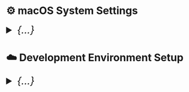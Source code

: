 

# ⚙️ macOS System Settings

<details>
    <summary style="font-size: 2em;"><i>{...}</i></summary>

## Display Settings
Configure display for optimal development work:

1. **Scale and Night Shift**
   - Go to `System Settings > Displays`
   - Choose "More Space" scaling option
   - Enable Night Shift for eye comfort

2. **Power Management** (for external displays)
   - Navigate to `Advanced` settings
   - Enable "Prevent automatic sleeping on power adapter when display is off"

## Trackpad and Accessibility

### Three Finger Drag
1. Go to `System Settings > Accessibility > Pointer Control`
2. Select `Trackpad Options`
3. Enable "Enable dragging" and choose "Three finger drag"

### Motion Settings
- Go to `System Settings > Accessibility > Display`
- Enable "Reduce motion" for better performance

## Application Management

### Keep Essential Apps Only
Recommended core applications:
- **Finder** - Configure with path bar and status bar visible
- **Safari** - For web browsing
- **System Settings** - For system configuration

### Finder Configuration
1. Open Finder
2. Go to `View` menu
3. Enable "Show Path Bar" and "Show Status Bar"
4. Tip: Ctrl+click the path bar icon to copy the current path

## Desktop & Dock

### Dock Settings
1. Go to `System Settings > Desktop & Dock`
2. Configure the following:
   - Enable "Automatically hide and show the Dock"
   - Adjust Dock size and magnification to preference
   - Position dock on left or right (not bottom for more screen space)

### Hot Corners
- Set up screen saver activation in bottom corner
- Configure Mission Control in bottom corner

### Mission Control
- Enable "Displays have separate spaces" for multi-monitor setups
- Disable "Automatically rearrange Spaces based on most recent use"

## Control Center

### Accessibility Shortcuts
- Show in Control Center, not in menu bar
- Test functionality after setup

### Spotlight
- Remove Spotlight from menu bar (keep keyboard shortcut)

## Appearance

### Color Scheme
1. Go to `System Settings > Appearance`
2. Set highlight color and accent color (recommended: purple)
3. Set appearance to "Auto" for automatic dark/light mode switching

## Keyboard Configuration

### Key Repeat Settings
1. Go to `System Settings > Keyboard`
2. **Critical for smooth vim navigation:**
   - Set "Key repeat rate" to fastest setting
   - Set "Delay until repeat" to shortest setting

### Input Sources
1. Add input methods as needed (e.g., Pinyin for Chinese)
2. **Important:** Do NOT check "Use the CAPS LOCK key to switch to and from U.S."

### Optional: Unicode Hex Input
Add Unicode Hex Input for special characters:
- ∀ (for all): Option + 2200
- ∃ (exists): Option + 2203
- ¬ (not): Option + 00ac
- ∧ (and): Option + 2227

### Function Key Behavior
- Set fn key to "Do Nothing" for more control

## Keyboard Shortcuts

### Essential macOS Shortcuts
```
General Navigation:
• Increase Indent (in IDEs): Cmd + ]
• Decrease Indent (in IDEs): Cmd + [
• Move cursor one word forward: Option + Right Arrow
• Move cursor one word backward: Option + Left Arrow
• Find file path: Cmd + Shift + G (in Finder)
```

### Mission Control (for trackpad-free navigation)
```
• Mission Control: Ctrl + Shift + W
• Show Launchpad: Ctrl + Shift + X
• Show Notification Center: Ctrl + Right
• Application Windows: Ctrl + Down
• Show Desktop: Ctrl + Shift + S
• Move left a space: Ctrl + Shift + A
• Move right a space: Ctrl + Shift + D
```

### Launchpad
```
• Toggle Dock hiding: Option + Cmd + D
```

### Spotlight (recommended: disable both for custom alternatives)
- Uncheck both Spotlight shortcuts to use alternatives like Alfred

### Application-Specific Shortcuts
Configure shortcuts for specific applications:

**Global Shortcuts:**
```
• Open Location: Ctrl + L
• New Window: Cmd + Shift + N
• Tile Window to Left: Ctrl + `
• Print: Ctrl + Cmd + P
• Open File: Shift + Cmd + O
• Minimize: Ctrl + Cmd + Option + M
```

**Alacritty (Terminal):**
```
• Hide Alacritty: Shift + Cmd + Alt + H
```

**Safari:**
```
• Toggle Favorites Bar: Ctrl + F
```

**Chrome:**
```
• Toggle Bookmarks Bar: Ctrl + F
• Reopen Closed Tab: Cmd + Ctrl + Z
```

## Safari Configuration

### Privacy and Tabs
1. Go to `Safari > Preferences`
2. **Privacy tab:**
   - Uncheck website tracking (to enable necessary cookies)
3. **Tabs:**
   - Set to "Compact" view

### Extensions
- Install "PocketTube: YouTube Subscription Manager" from App Store

## Built-in Apps Optimization

### Notes App
1. Open Notes app
2. Go to `Notes > Settings`
3. Adjust font size for better readability

### Reminders App
- Configure for task management and productivity

### Weather Widget
- Set temperature to Celsius
- Add multiple regions as needed

## Third-Party Enhancements

### Alfred (Spotlight Replacement)
Download and install [Alfred](https://www.alfredapp.com) for enhanced productivity and search capabilities.

</details>



# ☁️ Development Environment Setup

<details>
    <summary style="font-size: 2em;"><i>{...}</i></summary>

## Directory Structure

### Zen Tree Organization
Set up a clean directory structure for development:

```
Users/
  └── your_username/
      ├── xxx/                    # Main development directory
      │   ├── yyy/               # Projects directory
      │   │   ├── Cok/
      │   │   ├── Projects/
      │   │   └── zzz/
      │   ├── blackhole/
      │   ├── society/
      │   └── toKnow/
      └── .config/               # Configuration files
          ├── nvim/
          ├── tmux/
          ├── zsh/
          └── etc/
```

**Setup Commands:**
```bash
cd ~
git clone "https://github.com/your_username/env.git"
mv env .config
mkdir "xxx"
cd "xxx"
mkdir blackhole society toKnow
cd "yyy"
mkdir Cok Projects zzz
```

## Core Development Tools

### ➊ Xcode Command Line Tools
Essential for macOS development:
```bash
xcode-select --install
```

### ➋ Homebrew Package Manager
Primary package manager for macOS development tools.

**Standard Installation:**
```bash
echo '# homebrew' >> $HOME/.zprofile
echo 'eval "$(/opt/homebrew/bin/brew shellenv)"' >> $HOME/.zprofile
eval "$(/opt/homebrew/bin/brew shellenv)"
```

**Proxy Configuration (if needed):**
```bash
echo 'export ALL_PROXY=socks5://127.0.0.1:your_port' > ~/.brew_proxy
echo 'source ~/.brew_proxy' >> ~/.zprofile
source ~/.zprofile
```

**Basic Commands:**
```bash
brew install xxx
brew uninstall xxx
```

<details>
  <summary><i>Install Homebrew Using Mirror (collapsed)</i></summary>

For users having trouble accessing brew.sh (e.g., users in China):
```bash
cd /opt
sudo mkdir homebrew
sudo chown -R $(whoami):admin /opt/homebrew
git clone https://mirrors.tuna.tsinghua.edu.cn/git/homebrew/brew.git /opt/homebrew
echo 'eval "$(/opt/homebrew/bin/brew shellenv)"' >> ~/.zprofile
echo "export PATH=/opt/homebrew/bin:$PATH" >> ~/.zprofile
```
</details>

## Terminal Environment

### ➌ Alacritty Terminal Emulator
Modern, GPU-accelerated terminal emulator:

Configuration: `~/.config/alacritty/alacritty.toml`
```bash
brew install --cask alacritty
```

**Quick Setup:**
1. Open Finder (/)
2. Drag disk and user to the sidebar
3. Replace hide alacritty command "cmd+h" in keyboard shortcuts

### ➍ Karabiner Elements (Virtual Keyboard)
Essential for custom key mappings:
```bash
brew install karabiner-elements --cask
```

**Configuration Steps:**
1. Open Karabiner Elements and grant accessibility permissions
2. Target device: choose "for all devices"
3. Add item: map "caps_lock" to "left_control"
4. Import rules from [Karabiner Complex Modifications](https://ke-complex-modifications.pqrs.org/)
   - Search for "Vi style arrow"
   - Import and enable (only enable command + hjkl)

**Custom Rules Location:**
```bash
~/.config/karabiner/assets/complex_modifications/
```

### ➎ Nerd Fonts
Programming fonts with ligatures and icons:

**Recommended Fonts:**
- Monofur Nerd Font
- CodeNewRoman Nerd Font (Light version preferred)
- SourceCodePro Nerd Font

**Installation Steps:**
1. Visit [Nerd Fonts GitHub](https://github.com/ryanoasis/nerd-fonts)
2. Navigate to patched-fonts folder
3. Download Complete.otf files
4. Install by double-clicking
5. Install both regular and italic versions

**Patch Your Own Fonts:**
```bash
brew install fontforge
# Download font-patcher script from Nerd Fonts repo
fontforge -script font-patcher "/path/to/font.ttf"
```

## ➏ Essential Development Dependencies

### Git Version Control
```bash
brew install git
git --version

# Replace Apple's default git
echo 'export PATH="/opt/homebrew/bin:${PATH}"' >> $HOME/.config/zsh/zsh-exports
```

<details>
    <summary><i>Git Commands Reference (collapsed)</i></summary>

**Personal Access Tokens:** GitHub → Settings → Developer Settings → Tokens
**Gitignore Generator:** [toptal.com/developers/gitignore](https://www.toptal.com/developers/gitignore)

**Proxy Configuration:**
```bash
git config --global http.proxy http://127.0.0.1:port
git config --global --unset http.proxy  # to disable
```

**Initialize/Create Local Repo:**
```bash
cd "any_directory"
git init
git status
```

**Connect Local Repo with Remote:**
```bash
git config --global user.name "github_account_name"
git config --global user.email "email@example.com"
git config -l
git branch -M main
git remote add origin https://github.com/user_name/repo_name.git
git remote -v
git config --global credential.helper store
```

**Add, Commit, Check, Pull/Push:**
```bash
# Add files
git add filename.xxx
git add .

# Commit
git commit -m "commit message"
git status
git reset --soft HEAD~     # undo commit
git reset --hard HEAD~1    # undo commit and changes

# Check history
git log
git log -p
git show <hash>
git diff

# Pull/Push
git pull origin main
git push -u origin main
git push --force-with-lease origin <branch-name>
```

**Large File Support:**
```bash
brew install git-lfs
git lfs install
git lfs track "video/file.mp4"
git add .gitattributes
```

**Branch Management:**
```bash
# Create/switch branches
git checkout -b new_branch
git checkout main
git branch --list
git branch -a

# Merge branches
git checkout main
git merge feature-branch
git push origin main

# Delete branches
git branch -d branch_name
git push origin --delete branch_name
```
</details>

### C++ Compiler
```bash
brew install gcc
```

### MongoDB Database
**Server Installation:**
```bash
brew tap mongodb/brew
brew install mongodb-community

# Troubleshooting
brew update-reset
brew doctor
brew services list

# Start/stop service
brew services start mongodb-community@7.0
brew services stop mongodb-community@7.0
mongosh  # test connection
```

**MongoDB Compass:** Download from [MongoDB website](https://www.mongodb.com/try/download/compass) (ARM64 Platform)

### Node.js and npm
Download from [Node.js official website](https://nodejs.org) (LTS version recommended)
```bash
node --version
npm --version
```

**npm Proxy Configuration:**
```bash
# Temporary for single command
npm --proxy http://127.0.0.1:your_port install package

# Persistent configuration
npm config set proxy http://127.0.0.1:7890
npm config set https-proxy http://127.0.0.1:7890
npm config delete proxy     # to remove
npm config delete https-proxy

# .npmrc file
proxy=http://127.0.0.1:7890
https-proxy=http://127.0.0.1:7890
```

### Additional Utilities
```bash
# Text search tool
brew install ripgrep

# Directory tree visualization
brew install tree
```

### Media Processing Tools
**YouTube Video Download:**
```bash
brew install yt-dlp
brew install ffmpeg

# Basic download
yt-dlp "https://www.youtube.com/watch?v=VIDEO_ID" --merge-output-format mp4

# High quality download (up to 4K)
yt-dlp -f "bestvideo[height<=2160][ext=webm]+bestaudio[ext=m4a]/best[height<=2160]" --merge-output-format mp4 "URL"

# Convert video to MPEG-4
ffmpeg -i video1.mp4 -vcodec libx264 -acodec aac video2.mp4

# Merge separate video and audio files
ffmpeg -i "video.webm" -i "audio.m4a" -c:v copy -c:a copy "output.mp4"

# Convert video to audio
ffmpeg -i input.mkv -b:a 192K -vn output.mp3
```

**Audio Player:**
```bash
brew install sox
sox /path/to/file.wav -d
```

### Network Utilities
**Find IP Address:**
```bash
# Linux/Unix systems
ifconfig
ip addr
ifconfig | grep "inet "
```

**SSH Configuration:**
```bash
# Check if IP exists
nslookup ip-address

# Direct connection
ssh -i key.pem username@ip-address

# Set proper permissions for key files
chmod 600 ~/.ssh/key.pem

# SSH config file: ~/.ssh/config
Host lambda-server-1
    HostName xxx.x.xxx.xx
    User ubuntu
    IdentityFile ~/.ssh/key.pem

Host jump-host-connection
    HostName target.server.com
    User username
    ProxyJump jump-host
```

**FileZilla Setup:**
| Connection Type | Configuration |
|:----------------|:--------------|
| Normal | Host - Username - Password - Port |
| Jump Host | Settings > Generic Proxy > SOCKS 5<br>Proxy host: 127.0.0.1 - Port: 8001 |
| Private Key | Protocol: SFTP<br>Logon Type: Key File<br>Browse to .pem file |

## ➐ Terminal Configuration

### tmux (Terminal Multiplexer)
```bash
brew install tmux

# Install plugin manager
git clone https://github.com/tmux-plugins/tpm ~/.tmux/plugins/tpm

# Check color support (run inside tmux)
tmux info | grep -e RGB -e Tc
```

Configuration file: `~/.config/tmux/tmux.conf`

**Plugin Installation:**
1. Start tmux
2. Press `prefix + I` to install plugins

### zsh Shell Configuration
```bash
brew install zsh
```

**Add to `.zprofile`:**
```bash
# XDG Base Directory Specification
export XDG_CONFIG_HOME=$HOME/.config
export XDG_CACHE_HOME=$HOME/.cache
export XDG_DATA_HOME=$HOME/.local/share

# Zsh configuration directory
export ZDOTDIR=$HOME/.config/zsh

# Homebrew
eval "$(/opt/homebrew/bin/brew shellenv)"
```

**Setup zsh Directory:**
```bash
cd ~/.config
mkdir zsh
touch .zshrc
```

**Powerlevel10k Theme:**
```bash
brew install powerlevel10k
echo "source '$(brew --prefix)/share/powerlevel10k/powerlevel10k.zsh-theme'" >> ~/.config/zsh/.zshrc
```

Download zsh configuration from your GitHub repository or configure manually.

### Neovim Text Editor
**Installation:**
```bash
brew install neovim
# Clean previous configuration
rm -rf ~/.local/share/nvim/
```

**Directory Structure:**
```
~/.config/nvim/
├── init.lua
├── lazy-lock.json
└── lua/
    ├── your_username/
    │   ├── core/
    │   │   ├── init.lua
    │   │   ├── keymaps.lua
    │   │   └── options.lua
    │   └── plugins/
    │       ├── lsp/
    │       ├── nvim-tree.lua
    │       └── dashboard.lua
    └── lazy.lua
```

**Essential Commands:**
| Command | Description |
|:--------|:------------|
| `/` | Search (n: next, N: previous) |
| `:e "path/to/file"` | Open file to buffer |
| `<leader> + b` | New empty buffer |
| `:Lazy` | Plugin manager UI |
| `:Lazy reload "plugin.nvim"` | Reload specific plugin |
| `:Lazy sync` | Download all new plugins |
| `:NvimTree` | File explorer (Ctrl+N) |
| `<leader>ff` | Find files (Telescope) |
| `<leader>fb` | Find buffers (Telescope) |
| `:ColorizerToggle` | Toggle color preview |
| `:TSInstall python` | Install syntax highlighting |
| `:Mason` | LSP server manager |
| `:MasonInstall <name>` | Install LSP server |

### Custom Scripts
Automate repetitive operations:

**Example Git Push Script:**
```bash
#!/bin/bash
# Save as 'gpush' in PATH
git add .
git commit -m "${1:-Auto commit}"
git push
```

## Python Development Environment

### Conda Package Manager
```bash
brew install miniforge
conda init "$(basename "${SHELL}")"
```

**Essential Commands:**
```bash
# Proxy workaround
unset HTTP_PROXY HTTPS_PROXY http_proxy https_proxy ALL_PROXY NO_PROXY

# SSL issues behind proxy
conda config --set ssl_verify false
pip install 'httpx[socks]'

# Environment management
conda create -n myenv python=3.11
conda create -n myenv scipy
conda remove --name myenv --all
conda activate myenv
conda deactivate

# Package management
conda install -y jupyter
conda env export > environment.yml
pip freeze > requirements.txt
pip install -r requirements.txt

# Update environment from yml
conda env update --name myenv --file environment.yml --prune
```

**Important Notes for .yml files:**
1. Comment out "name:" section to avoid creating new environments
2. Newer versions may override older ones
3. Install newer versions after older for compatibility

### PyTorch Setup
```bash
conda create -n pytorch python=3.11
conda activate pytorch
pip3 install torch torchvision torchaudio

# Connect to Jupyter
python -m ipykernel install --user --name pytorch --display-name "Python (PyTorch)"
jupyter notebook
```

**Example PyTorch Environment (torch-conda.yml):**
```yaml
name: pytorch-env
channels:
  - pytorch
  - conda-forge
dependencies:
  - python=3.11
  - pip>=19.0
  - pytorch
  - torchvision
  - torchaudio
  - jupyter
  - scikit-learn
  - scipy
  - pandas
  - matplotlib
  - pillow
  - tqdm
  - requests
  - h5py
  - pyyaml
  - flask
  - boto3
  - ipykernel
  - pip:
    - bayesian-optimization
    - gym
    - kaggle
```

**MPS (Apple Metal) Support:**
```python
import torch
import math

# Check MPS availability
print(torch.backends.mps.is_available())
print(torch.backends.mps.is_built())

# Device selection
has_mps = getattr(torch, 'has_mps', False)
device = "mps" if getattr(torch, 'has_mps', False) else "gpu" if torch.cuda.is_available() else "cpu"
```

**Jupyter Kernel Management:**
```bash
# List kernels
jupyter kernelspec list
# Remove kernel
jupyter kernelspec uninstall kernel_name
```

### TensorFlow Setup
```bash
cd ~/anywhere-yml-for-installation

# Base environment setup
conda install -y jupyter
conda deactivate
conda env create -f tensorflow-apple-metal.yml -n tensorflow
conda activate tensorflow
python -m ipykernel install --user --name tensorflow --display-name "Python (TensorFlow)"
jupyter notebook

# Verify GPU support
import tensorflow as tf
tf.config.list_physical_devices('GPU')
```

## Additional Programming Languages

### Aerospace Tiling Window Manager
Advanced window management for macOS:
- [Tutorial Link](https://www.youtube.com/watch?v=-FoWClVHG5g)
- [Latent Space Visualization](https://www.youtube.com/watch?v=o_cAOa5fMhE)

### C++ Development
**Compilation:**
```bash
# Full compilation command
g++ -Wall -std=c++20 program.cpp -o executable && ./executable

# Components:
# g++: compiler
# -Wall: warnings
# -std=c++20: C++ version
# program.cpp: source file
# -o executable: output name
# ./executable: run compiled program
```

**Check GLIBCXX Version:**
```bash
# Method 1: Specific file
strings /usr/lib64/libstdc++.so.6 | grep GLIBCXX

# Method 2: Global check
strings $(g++ -print-file-name=libstdc++.so) | grep GLIBCXX

# Method 3: Program-specific
ldd my_program | grep libstdc++
```

**SFML Library:**
```bash
brew install sfml
brew info sfml

# Compilation with SFML
g++ test.cpp -Wall -I/opt/homebrew/include -o run -L/opt/homebrew/lib -lsfml-graphics -lsfml-window -lsfml-system
```

### Java Development
**Installation:**
1. Download JDK from [Oracle](https://www.oracle.com/java/technologies/downloads/)
2. Or download Java SE Development Kit
3. Restart terminal

**Usage:**
```bash
javac File.java
java File
```

### LaTeX with VimTeX
**Installation:**
```bash
# LaTeX distribution (choose one)
brew install --cask mactex-no-gui
# OR minimal installation
brew install --cask basictex

# PDF viewer
brew install --cask skim
```

**Verification:**
```bash
latexmk
pdflatex
```

**Neovim Configuration:**
Add to VimTeX plugin configuration:
```lua
vim.g['vimtex_view_method'] = 'skim'
```

**Commands:**
```bash
# Generate PDF from command line
pdflatex document.tex

# Inside Neovim
:VimtexCompile  # Compile (mapped to <leader>r)
:echo g:vimtex_view_enabled  # Check if enabled
```

**VimTeX Key Mappings:**
- `dse`: Delete surrounding environments (\begin{} and \end{})
- `cse`: Change surrounding environments

## ➑ Customization and Fun Stuff

### Terminal Customization
**LS Colors:**
```bash
echo '\n# customize LS-colors (directory) https://geoff.greer.fm/lscolors/' >> ~/.config/zsh/.zshrc
echo '# green & unbold' >> ~/.config/zsh/.zshrc
echo 'export LSCOLORS=cxfxexdxbxegedabagacac' >> ~/.config/zsh/.zshrc
```

### OpenSSL
```bash
brew install openssl

# Usually openssl@3, follow terminal output for path setup
echo 'export PATH="/opt/homebrew/opt/openssl@3/bin:$PATH"' >> ~/.config/zsh/.zshrc
echo 'export LDFLAGS="-L/opt/homebrew/opt/openssl@3/lib"' >> ~/.config/zsh/.zshrc
echo 'export CPPFLAGS="-I/opt/homebrew/opt/openssl@3/include"' >> ~/.config/zsh/.zshrc
```

### macOS Enhancements
**Click and Drag Anywhere in Windows:**
```bash
# Enable
defaults write -g NSWindowShouldDragOnGesture -bool true
# Disable
defaults delete -g NSWindowShouldDragOnGesture
```

### Fun Applications
```bash
brew install numi --cask
brew install keycastr --cask
brew install cmatrix
sudo npm install -g mapscii      # Requires Node.js
brew install cointop
brew install bpytop
brew tap teamookla/speedtest
brew update
brew install speedtest --force
```

<details>
    <summary><i>Ubuntu Keymap Configuration (collapsed)</i></summary>

**GNOME Desktop:**
```bash
sudo apt install gnome-tweak
```

**Tweak Tool Configuration:**
1. **Startup Applications:** Caffeine indicator
2. **Top Bar:** Weekday, Date
3. **Keyboard & Mouse:**
   - Show Extended Input Sources
   - Mouse: Pointer Location, Middle Click Paste
   - Touchpad: Disable While Typing
   - Mouse Click Emulation: Fingers
   - Additional Layout Options:
     - Caps Lock Behavior: Caps Lock as Ctrl
     - Alt and Win behavior: Meta mapped to Win
   - Enable Emacs input for cursor movement

**Keyboard Shortcuts:**
- **Accessibility:** Disable Zoom in/out
- **Launchers:** 
  - Home folder: Alt+Super+H
  - Launch terminal: Alt+Super+T
  - Launch web browser: Alt+Super+B
  - Settings: Alt+Super+S
- **System:**
  - Show overview: Super + Space
  - Lock Screen: Alt + L
  - Show all applications: Alt + A

**Alacritty Key Bindings:**
```yaml
key_bindings:
  # Copy/Paste with Super key
  - { key: C, mods: Super, action: Copy }
  - { key: V, mods: Super, action: Paste }
  
  # Tmux bindings with Super key
  - { key: M, mods: Super, chars: "\x01\x4d" }  # Split pane
  - { key: B, mods: Super, chars: "\x01\x42" }  # Split horizontal
  - { key: S, mods: Super, chars: "\x1b\x3a\x77\x0a" }  # Save in Neovim
  - { key: T, mods: Super, chars: "\x01\x63" }  # New tmux window
  - { key: D, mods: Super, chars: "\x01\x64" }  # Detach session
```
</details>

</details>



